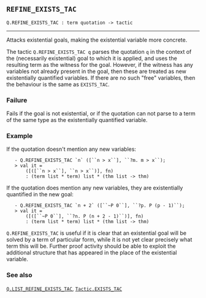 ## `REFINE_EXISTS_TAC`

``` hol4
Q.REFINE_EXISTS_TAC : term quotation -> tactic
```

------------------------------------------------------------------------

Attacks existential goals, making the existential variable more
concrete.

The tactic `Q.REFINE_EXISTS_TAC q` parses the quotation `q` in the
context of the (necessarily existential) goal to which it is applied,
and uses the resulting term as the witness for the goal. However, if the
witness has any variables not already present in the goal, then these
are treated as new existentially quantified variables. If there are no
such "free" variables, then the behaviour is the same as `EXISTS_TAC`.

### Failure

Fails if the goal is not existential, or if the quotation can not parse
to a term of the same type as the existentially quantified variable.

### Example

If the quotation doesn't mention any new variables:

``` hol4
   - Q.REFINE_EXISTS_TAC `n` ([``n > x``], ``?m. m > x``);
   > val it =
       ([([``n > x``], ``n > x``)], fn)
       : (term list * term) list * (thm list -> thm)
```

If the quotation does mention any new variables, they are existentially
quantified in the new goal:

``` hol4
   - Q.REFINE_EXISTS_TAC `n + 2` ([``~P 0``], ``?p. P (p - 1)``);
   > val it =
       ([([``~P 0``], ``?n. P (n + 2 - 1)``)], fn)
       : (term list * term) list * (thm list -> thm)
```

`Q.REFINE_EXISTS_TAC` is useful if it is clear that an existential goal
will be solved by a term of particular form, while it is not yet clear
precisely what term this will be. Further proof activity should be able
to exploit the additional structure that has appeared in the place of
the existential variable.

### See also

[`Q.LIST_REFINE_EXISTS_TAC`](#Q.LIST_REFINE_EXISTS_TAC),
[`Tactic.EXISTS_TAC`](#Tactic.EXISTS_TAC)
